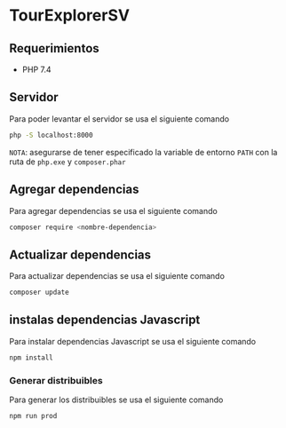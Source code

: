 # TourExplorerSV

## Requerimientos

- PHP 7.4

## Servidor

Para poder levantar el servidor se usa el siguiente comando

```bash
php -S localhost:8000
```

`NOTA`: asegurarse de tener especificado la variable de entorno `PATH` con la ruta de `php.exe` y `composer.phar`

## Agregar dependencias

Para agregar dependencias se usa el siguiente comando

```bash
composer require <nombre-dependencia>
```

## Actualizar dependencias

Para actualizar dependencias se usa el siguiente comando

```bash
composer update
```

## instalas dependencias Javascript

Para instalar dependencias Javascript se usa el siguiente comando

```bash
npm install
```

### Generar distribuibles

Para generar los distribuibles se usa el siguiente comando

```bash
npm run prod
```